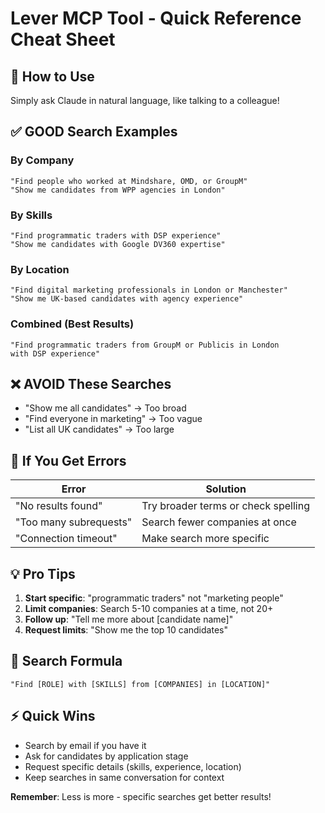 # Lever MCP Tool - Quick Reference Cheat Sheet

## 🚀 How to Use
Simply ask Claude in natural language, like talking to a colleague!

## ✅ GOOD Search Examples

### By Company
```
"Find people who worked at Mindshare, OMD, or GroupM"
"Show me candidates from WPP agencies in London"
```

### By Skills
```
"Find programmatic traders with DSP experience"
"Show me candidates with Google DV360 expertise"
```

### By Location
```
"Find digital marketing professionals in London or Manchester"
"Show me UK-based candidates with agency experience"
```

### Combined (Best Results)
```
"Find programmatic traders from GroupM or Publicis in London 
with DSP experience"
```

## ❌ AVOID These Searches
- "Show me all candidates" → Too broad
- "Find everyone in marketing" → Too vague
- "List all UK candidates" → Too large

## 🔧 If You Get Errors

| Error | Solution |
|-------|----------|
| "No results found" | Try broader terms or check spelling |
| "Too many subrequests" | Search fewer companies at once |
| "Connection timeout" | Make search more specific |

## 💡 Pro Tips
1. **Start specific**: "programmatic traders" not "marketing people"
2. **Limit companies**: Search 5-10 companies at a time, not 20+
3. **Follow up**: "Tell me more about [candidate name]"
4. **Request limits**: "Show me the top 10 candidates"

## 📝 Search Formula
```
"Find [ROLE] with [SKILLS] from [COMPANIES] in [LOCATION]"
```

## ⚡ Quick Wins
- Search by email if you have it
- Ask for candidates by application stage
- Request specific details (skills, experience, location)
- Keep searches in same conversation for context

**Remember**: Less is more - specific searches get better results! 